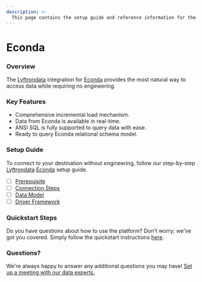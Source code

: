 ```yaml
---
description: >-
  This page contains the setup guide and reference information for the Econda source connector.
---
```


# Econda

### Overview

The [Lyftrondata](https://www.lyftrondata.com/) integration for [Econda](None) provides the most natural way to access data while requiring no engineering.

### Key Features

* Comprehensive incremental load mechanism.
* Data from Econda is available in real-time.&#x20;
* ANSI SQL is fully supported to query data with ease.
* Ready to query Econda relational schema model.

### Setup Guide

To connect to your destination without engineering, follow our step-by-step [Lyftrondata](https://www.lyftrondata.com/)  [Econda](None) setup guide.

* [ ] [Prerequisite](prerequisite.md)
* [ ] [Connection Steps](connection-steps.md)
* [ ] [Data Model](data-model/erd.md)
* [ ] [Driver Framework](driver-framework/)

### Quickstart Steps

Do you have questions about how to use the platform? Don't worry; we've got you covered. Simply follow the quickstart instructions [here](../README.md).

### Questions? <a href="#questions" id="questions"></a>

We're always happy to answer any additional questions you may have! [Set up a meeting with our data experts.](https://www.lyftrondata.com/book-a-meeting/)

